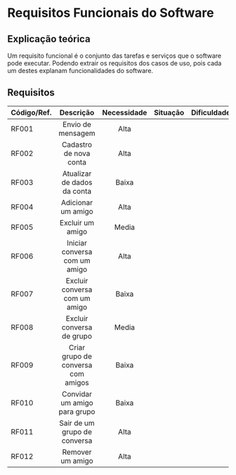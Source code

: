 # Requisitos Funcionais do Software

## Explicação teórica
Um requisito funcional é o conjunto das tarefas e serviços que o software pode executar. Podendo extrair os requisitos dos casos de uso, pois cada um destes explanam funcionalidades do software.

## Requisitos

| Código/Ref. |              Descrição             | Necessidade |   Situação  | Dificuldade |
|-------------|:----------------------------------:|:-----------:|:-----------:|:-----------:|
|    RF001    |          Envio de mensagem         |     Alta    |             |             |
|    RF002    |       Cadastro de nova conta       |     Alta    |             |             |
|    RF003    |    Atualizar de dados da conta   |    Baixa    |             |             |
|    RF004    |         Adicionar um amigo         |     Alta    |             |             |
|    RF005    |          Excluir um amigo          |    Media    |             |             |
|    RF006    |    Iniciar conversa com um amigo   |     Alta    |             |             |
|    RF007    |    Excluir conversa com um amigo   |    Baixa    |             |             |
|    RF008    |     Excluir conversa de grupo      |    Media    |             |             |
|    RF009    | Criar grupo de conversa com amigos |    Baixa    |             |             |
|    RF010    |    Convidar um amigo para grupo    |    Baixa    |             |             |
|    RF011    |    Sair de um grupo de conversa    |     Alta    |             |             |
|    RF012    |          Remover um amigo          |     Alta    |             |             |
